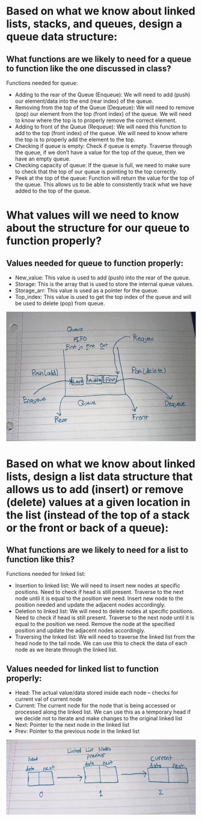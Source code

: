 <h1>Based on what we know about linked lists, stacks, and queues, design a queue data structure:</h1>
<h2>What functions are we likely to need for a queue to function like the one discussed in class?</h2>
<span>Functions needed for queue:</span>
<ul>
<li>
Adding to the rear of the Queue (Enqueue): We will need to add (push) our element/data into the end (rear index) of the queue.
</li>
  <li>
    Removing from the top of the Queue (Dequeue): We will need to remove (pop) our element from the top (front index) of the queue. We will need to know where the top is to properly remove the correct element.
  </li>
  <li>
    Adding to front of the Queue (Requeue): We will need this function to add to the top (front index) of the queue. We will need to know where the top is to properly add the element to the top.
  </li>
  <li>
    Checking if queue is empty: Check if queue is empty. Traverse through the queue, if we don’t have a value for the top of the queue, then we have an empty queue.
  </li>
  <li>
    Checking capacity of queue: If the queue is full, we need to make sure to check that the top of our queue is pointing to the top correctly.
  </li>
  <li>Peek at the top of the queue: Function will return the value for the top of the queue. This allows us to be able to consistently track what we have added to the top of the queue.
</li>
</ul>

<h1>What values will we need to know about the structure for our queue to function properly?</h1>
<h2>
  Values needed for queue to function properly:
</h2>

<ul>
  <li>
    New_value: This value is used to add (push) into the rear of the queue.
  </li>
    <li>
    Storage: This is the array that is used to store the internal queue values.
  </li>
    <li>
    Storage_arr: This value is used as a pointer for the queue.
  </li>
    <li>
    Top_index: This value is used to get the top index of the queue and will be used to delete (pop) from queue.
  </li>
</ul>

![](queue.jpg)


<h1>Based on what we know about linked lists, design a list data structure that allows us to add (insert) or remove (delete) values at a given location in the list (instead of the top of a stack or the front or back of a queue):</h1>
<h2>What functions are we likely to need for a list to function like this?</h2>
<span>Functions needed for linked list:</span>
<ul>
  <li>
    Insertion to linked list: We will need to insert new nodes at specific positions. Need to check if head is still present. Traverse to the next node until it is equal to the position we need. Insert new node to the position needed and update the adjacent nodes accordingly.
  </li>
  <li>
    Deletion to linked list: We will need to delete nodes at specific positions. Need to check if head is still present. Traverse to the next node until it is equal to the position we need. Remove the node at the specified position and update the adjacent nodes accordingly.
  </li>
  <li>
    Traversing the linked list: We will need to traverse the linked list from the head node to the tail node. We can use this to check the data of each node as we iterate through the linked list.
  </li>
</ul>
<h2>Values needed for linked list to function properly:</h2>
<ul>
  <li>Head: The actual value/data stored inside each node – checks for current val of current node</li>
  <li>Current: The current node for the node that is being accessed or processed along the linked list. We can use this as a temporary head if we decide not to iterate and make changes to the original linked list</li>
  <li>Next: Pointer to the next node in the linked list</li>
  <li>Prev: Pointer to the previous node in the linked list</li>
</ul>

![](linkedlist.jpg)
